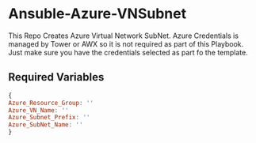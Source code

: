 # Ansuble-Azure-VNSubnet

This Repo Creates Azure Virtual Network SubNet. Azure Credentials is managed by Tower or AWX so it is not required as part of this Playbook. Just make sure you have the credentials selected as part fo the template.


## Required Variables

```javascript
{
Azure_Resource_Group: ''
Azure_VN_Name: ''
Azure_Subnet_Prefix: ''
Azure_SubNet_Name: ''
}
```